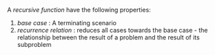 A *recursive function* have the following properties:
1. *base case* : A terminating scenario
2. *recurrence relation* : reduces all cases towards the base case - the relationship between the result of a problem and the result of its subproblem

